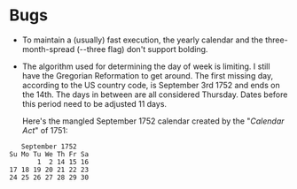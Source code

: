 # Bugs

- To maintain a (usually) fast execution, the yearly calendar and the three-month-spread (--three flag) don't support bolding.

- The algorithm used for determining the day of week is limiting. I still have the Gregorian Reformation to get around. The first missing day, according to the US country code, is September 3rd 1752 and ends on the 14th. The days in between are all considered Thursday. Dates before this period need to be adjusted 11 days.

  Here's the mangled September 1752 calendar created by the "_Calendar Act_" of 1751:

```
   September 1752     
Su Mo Tu We Th Fr Sa  
       1  2 14 15 16  
17 18 19 20 21 22 23  
24 25 26 27 28 29 30
```
